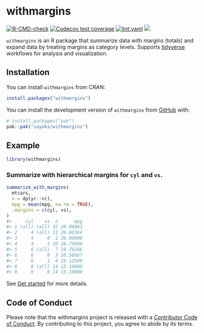 
<!-- README.md is generated from README.Rmd. Please edit that file -->

# withmargins

<!-- badges: start -->
<!-- <a href = "https://cran.r-project.org/web/packages/withmargins/index.html" target = "_blank"><img src="https://www.r-pkg.org/badges/version/withmargins"></a> -->

[![R-CMD-check](https://github.com/sayuks/withmargins/actions/workflows/R-CMD-check.yaml/badge.svg)](https://github.com/sayuks/withmargins/actions/workflows/R-CMD-check.yaml)
[![Codecov test
coverage](https://codecov.io/gh/sayuks/withmargins/graph/badge.svg)](https://app.codecov.io/gh/sayuks/withmargins)
[![lint.yaml](https://github.com/sayuks/withmargins/actions/workflows/lint.yaml/badge.svg)](https://github.com/sayuks/withmargins/actions/workflows/lint.yaml)
<a href = "https://sayuks.github.io/withmargins/" target = "_blank"><img src="https://cranlogs.r-pkg.org/badges/withmargins"></a>
<!-- badges: end -->

`withmargins` is an R package that summarize data with margins (totals)
and expand data by treating margins as category levels. Supports
[tidyverse](https://www.tidyverse.org/) workflows for analysis and
visualization.

## Installation

You can install `withmargins` from CRAN:

``` r
install.packages("withmargins")
```

You can install the development version of `withmargins` from
[GitHub](https://github.com/) with:

``` r
# install.packages("pak")
pak::pak("sayuks/withmargins")
```

## Example

``` r
library(withmargins)
```

### Summarize with hierarchical margins for `cyl` and `vs`.

``` r
summarize_with_margins(
  mtcars,
  n = dplyr::n(),
  mpg = mean(mpg, na.rm = TRUE),
  .margins = c(cyl, vs),
)
#>     cyl    vs  n      mpg
#> 1 (all) (all) 32 20.09062
#> 2     4 (all) 11 26.66364
#> 3     4     0  1 26.00000
#> 4     4     1 10 26.73000
#> 5     6 (all)  7 19.74286
#> 6     6     0  3 20.56667
#> 7     6     1  4 19.12500
#> 8     8 (all) 14 15.10000
#> 9     8     0 14 15.10000
```

See [Get
started](https://sayuks.github.io/withmargins/vignettes/get_started.html)
for more details.

## Code of Conduct

Please note that the withmargins project is released with a [Contributor
Code of
Conduct](https://contributor-covenant.org/version/2/1/CODE_OF_CONDUCT.html).
By contributing to this project, you agree to abide by its terms.
